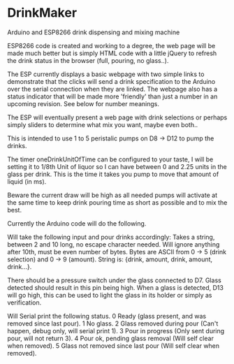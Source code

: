 # DrinkMaker
Arduino and ESP8266 drink dispensing and mixing machine

ESP8266 code is created and working to a degree, the web page will be made much better but is simply HTML code with a little jQuery to refresh the drink status in the browser (full, pouring, no glass..).

The ESP currently displays a basic webpage with two simple links to demonstrate that the clicks will send a drink specification to the Arduino over the serial connection when they are linked. The webpage also has a status indicator that will be made more 'friendly' than just a number in an upcoming revision. See below for number meanings.

The ESP will eventually present a web page with drink selections or perhaps simply sliders to determine what mix you want, maybe even both..

This is intended to use 1 to 5 peristalic pumps on D8 -> D12 to pump the drinks.

The timer oneDrinkUnitOfTime can be configured to your taste, I will be setting it to 1/8th Unit of liquor so I can have between 0 and 2.25 units in the glass per drink. This is the time it takes you pump to move that amount of liquid (in ms).

Beware the current draw will be high as all needed pumps will activate at the same time to keep drink pouring time as short as possible and to mix the best.

Currently the Arduino code will do the following.

Will take the following input and pour drinks accordingly:
Takes a string, between 2 and 10 long, no escape character needed.
Will ignore anything after 10th, must be even number of bytes.
Bytes are ASCII from 0 -> 5 (drink selection) and 0 -> 9 (amount).
String is: {drink, amount, drink, amount, drink...}.

There should be a pressure switch under the glass connected to D7.
Glass detected should result in this pin being high.
When a glass is detected, D13 will go high, this can be used to
light the glass in its holder or simply as verification.

Will Serial print the following status.
0 Ready (glass present, and was removed since last pour).
1 No glass.
2 Glass removed during pour (Can't happen, debug only, will serial print 1).
3 Pour in progress (Only sent during pour, will not return 3).
4 Pour ok, pending glass removal (Will self clear when removed).
5 Glass not removed since last pour (Will self clear when removed).
